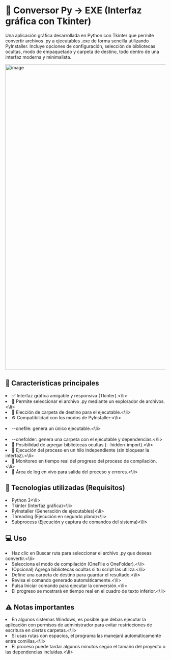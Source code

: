 # 🐍 Conversor Py → EXE (Interfaz gráfica con Tkinter)

Una aplicación gráfica desarrollada en Python con Tkinter que permite convertir archivos .py a ejecutables .exe de forma sencilla utilizando PyInstaller.
Incluye opciones de configuración, selección de bibliotecas ocultas, modo de empaquetado y carpeta de destino, todo dentro de una interfaz moderna y minimalista.<br>

<img width="749" height="959" alt="image" src="https://github.com/user-attachments/assets/aa284d5d-cd3c-4aae-a97c-58e386220ec7" />

## 🚀 Características principales
<li>✅ Interfaz gráfica amigable y responsiva (Tkinter).<\li><br>
<li>📂 Permite seleccionar el archivo .py mediante un explorador de archivos.<\li><br>
<li>📁 Elección de carpeta de destino para el ejecutable.<\li><br>
<li>⚙️ Compatibilidad con los modos de PyInstaller:<\li><br>
&emsp;<li> --onefile: genera un único ejecutable.<\li><br>
&emsp;<li> --onefolder: genera una carpeta con el ejecutable y dependencias.<\li><br>
<li>🧩 Posibilidad de agregar bibliotecas ocultas (--hidden-import).<\li><br>
<li>🧵 Ejecución del proceso en un hilo independiente (sin bloquear la interfaz).<\li><br>
<li>📜 Monitoreo en tiempo real del progreso del proceso de compilación.<\li><br>
<li>💬 Área de log en vivo para salida del proceso y errores.<\li><br>

## 🧠 Tecnologías utilizadas (Requisitos)
<li>Python 3<\li><br>
<li>Tkinter (Interfaz gráfica)<\li><br>
<li>PyInstaller (Generación de ejecutables)<\li><br>
<li>Threading (Ejecución en segundo plano)<\li><br>
<li>Subprocess (Ejecución y captura de comandos del sistema)<\li><br>

## 💻 Uso
<li>Haz clic en Buscar ruta para seleccionar el archivo .py que deseas convertir.<\li><br>
<li>Selecciona el modo de compilación (OneFile o OneFolder).<\li><br>
<li>(Opcional) Agrega bibliotecas ocultas si tu script las utiliza.<\li><br>
<li>Define una carpeta de destino para guardar el resultado.<\li><br>
<li>Revisa el comando generado automáticamente.<\li><br>
<li>Pulsa Iniciar comando para ejecutar la conversión.<\li><br>
<li>El progreso se mostrará en tiempo real en el cuadro de texto inferior.<\li><br>

## ⚠️ Notas importantes
<li>En algunos sistemas Windows, es posible que debas ejecutar la aplicación con permisos de administrador para evitar restricciones de escritura en ciertas carpetas.<\li><br>
<li>Si usas rutas con espacios, el programa las manejará automáticamente entre comillas.<\li><br>
<li>El proceso puede tardar algunos minutos según el tamaño del proyecto o las dependencias incluidas.<\li>
